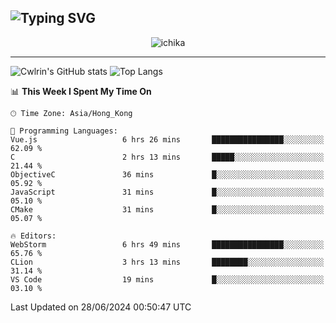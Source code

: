 ![Typing SVG](https://readme-typing-svg.demolab.com?font=Jost&size=24&pause=1000&color=7799EE&vCenter=true&multiline=true&random=false&width=435&height=100&lines=Hi+there;I'm+Sakurakouji+Nanaha;You+can+also+tell+me+Cwlrin%E2%98%86)
---
<p align="center">
  <img src="https://image.cwlrin.wiki/images/2024/06/17/Happy-Birthday2023---.png" alt="ichika" border="0" />
</p>

---
![Cwlrin's GitHub stats](https://github-readme-stats.vercel.app/api?username=cwlrin&show_icons=true&theme=buefy)
![Top Langs](https://github-readme-stats.vercel.app/api/top-langs/?username=cwlrin&layout=compact&hide=html,css)

<!--START_SECTION:waka-->
📊 **This Week I Spent My Time On** 

```text
🕑︎ Time Zone: Asia/Hong_Kong

💬 Programming Languages: 
Vue.js                   6 hrs 26 mins       ████████████████░░░░░░░░░   62.09 % 
C                        2 hrs 13 mins       █████░░░░░░░░░░░░░░░░░░░░   21.44 % 
ObjectiveC               36 mins             █░░░░░░░░░░░░░░░░░░░░░░░░   05.92 % 
JavaScript               31 mins             █░░░░░░░░░░░░░░░░░░░░░░░░   05.10 % 
CMake                    31 mins             █░░░░░░░░░░░░░░░░░░░░░░░░   05.07 % 

🔥 Editors: 
WebStorm                 6 hrs 49 mins       ████████████████░░░░░░░░░   65.76 % 
CLion                    3 hrs 13 mins       ████████░░░░░░░░░░░░░░░░░   31.14 % 
VS Code                  19 mins             █░░░░░░░░░░░░░░░░░░░░░░░░   03.10 % 
```


 Last Updated on 28/06/2024 00:50:47 UTC
<!--END_SECTION:waka-->
